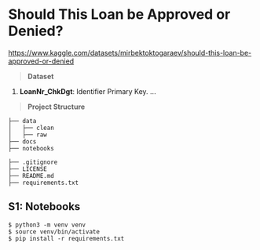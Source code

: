 # Should This Loan be Approved or Denied?

https://www.kaggle.com/datasets/mirbektoktogaraev/should-this-loan-be-approved-or-denied

> **Dataset**

1. **LoanNr_ChkDgt**: Identifier Primary Key.
...

> **Project Structure**

    ├── data
    │   ├── clean
    │   ├── raw
    ├── docs
    ├── notebooks
    
    ├── .gitignore
    ├── LICENSE
    ├── README.md
    ├── requirements.txt

## S1: Notebooks

```
$ python3 -m venv venv
$ source venv/bin/activate
$ pip install -r requirements.txt
```
